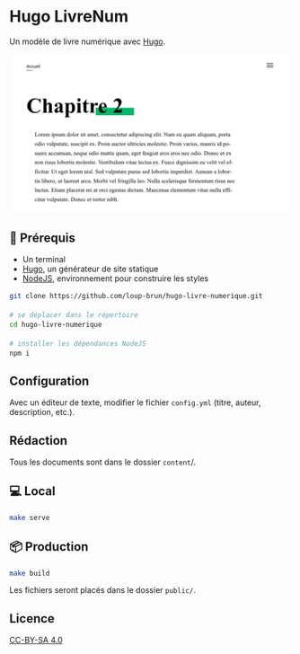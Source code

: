 # Hugo LivreNum 

Un modèle de livre numérique avec [Hugo](https://gohugo.io/).

![preview](preview.png)

## 📝 Prérequis

- Un terminal
- [Hugo](https://gohugo.io/), un générateur de site statique
- [NodeJS](https://nodejs.org/), environnement pour construire les styles

```bash
git clone https://github.com/loup-brun/hugo-livre-numerique.git

# se déplacer dans le répertoire
cd hugo-livre-numerique

# installer les dépendances NodeJS
npm i
```

## Configuration

Avec un éditeur de texte, modifier le fichier `config.yml` (titre, auteur, description, etc.).

## Rédaction

Tous les documents sont dans le dossier `content`/.

## 💻 Local

```bash
make serve
```

## 📦 Production

```bash
make build
```

Les fichiers seront placés dans le dossier `public/`.

## Licence

[CC-BY-SA 4.0](LICENSE)
